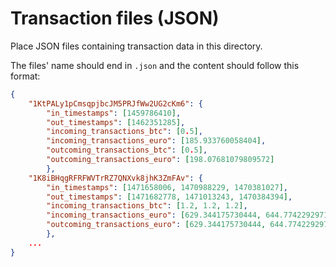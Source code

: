# Transaction files (JSON)

Place JSON files containing transaction data in this directory.

The files' name should end in `.json` and the content should follow this format:

```json
{
    "1KtPALy1pCmsqpjbcJM5PRJfWw2UG2cKm6": {
        "in_timestamps": [1459786410], 
        "out_timestamps": [1462351285], 
        "incoming_transactions_btc": [0.5], 
        "incoming_transactions_euro": [185.933760058404], 
        "outcoming_transactions_btc": [0.5], 
        "outcoming_transactions_euro": [198.07681079809572]
        }, 
    "1K8iBHqgRFRFWVTrRZ7QNXvk8jhK3ZmFAv": {
        "in_timestamps": [1471658006, 1470988229, 1470381027], 
        "out_timestamps": [1471682778, 1471013243, 1470384394], 
        "incoming_transactions_btc": [1.2, 1.2, 1.2], 
        "incoming_transactions_euro": [629.344175730444, 644.7742292971221, 661.609645577667], "outcoming_transactions_btc": [1.2, 1.2, 1.2], 
        "outcoming_transactions_euro": [629.344175730444, 644.7742292971221, 661.609645577667]
        }, 
    ... 
}
```